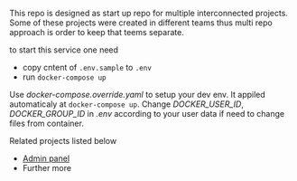This repo is designed as start up repo for multiple interconnected projects.
Some of these projects were created in different teams thus multi repo approach is order to keep that teems separate.

to start this service one need
- copy cntent of `.env.sample` to `.env`
- run `docker-compose up`

Use *docker-compose.override.yaml* to setup your dev env. It appiled automaticaly at `docker-compose up`.
Change *DOCKER_USER_ID*, *DOCKER_GROUP_ID* in *.env* according to your user data if need to change files from container.

Related projects listed below
- [Admin panel](https://github.com/lemikhovalex/new_admin_panel_sprint_3)
- Further more